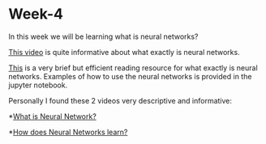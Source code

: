 # Week-4
In this week we will be learning what is neural networks?

[This video](https://www.youtube.com/watch?v=EVeqrPGfuCY&list=PLLssT5z_DsK-h9vYZkQkYNWcItqhlRJLN&index=46) is quite informative about what exactly is neural networks.

[This](https://www.ibm.com/in-en/cloud/learn/neural-networks) is a very brief but efficient reading resource for what exactly is neural networks.
Examples of how to use the neural networks is provided in the jupyter notebook.

Personally I found these 2 videos very descriptive and informative:

*[What is Neural Network?](https://youtu.be/aircAruvnKk)

*[How does Neural Networks learn?](https://youtu.be/aircAruvnKk)
